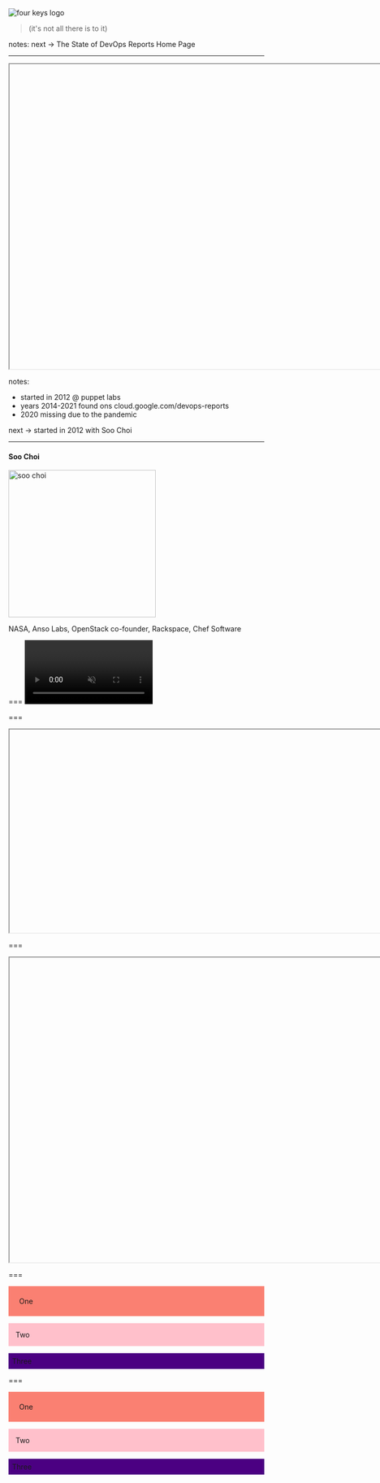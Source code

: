 <!--suppress RequiredAttributes -->
<img class="plain" data-src="resources/fourkeys_wide.svg" alt="four keys logo"/>

<blockquote> <!-- .element: class="fragment" -->
  <p>(it's not all there is to it)</p> 
</blockquote>

notes:
next -> The State of DevOps Reports Home Page

---

<iframe date-preload data-src="https://www.devops-research.com/research.html#reports" width="900px" height="600px"></iframe>

notes:

- started in 2012 @ puppet labs
- years 2014-2021 found ons cloud.google.com/devops-reports
- 2020 missing due to the pandemic

next -> started in 2012 with Soo Choi

---
<!--suppress RequiredAttributes -->

#### Soo Choi

<img class="plain" width="290px" height="290px" data-src="resources/soo.png" alt="soo choi"/>

<p>
   NASA, Anso Labs, OpenStack co-founder, Rackspace, Chef Software  
</p>

===
<video class="plain" width="50%" data-src="resources/This-American-Life-561-NUMMI.mp4" controls muted></video>

===
<iframe date-preload data-src="https://revealjs.com/demo" width="900px" height="400px"></iframe>

===
<iframe date-preload data-src="https://sketchfab.com/models/108773e6b4674e69a5922dd5f59f1a6e/embed?autospin=0.2&amp;autostart=1&amp;ui_controls=1&amp;ui_infos=1&amp;ui_inspector=1&amp;ui_stop=1&amp;ui_watermark=1&amp;ui_watermark_link=1" width="900px" height="600px"></iframe>

===
<p style="padding: 1.5em; background: salmon;">One</p>
<p style="padding: 1em; background: pink;">Two</p>
<p style="padding: 0.5em; background: indigo;">Three</p>

===
<div class="r-hstack">
  <p style="padding: 1.5em; background: salmon;">One</p>
  <p style="padding: 1em; background: pink;">Two</p>
  <p style="padding: 0.5em; background: indigo;">Three</p>
</div>

